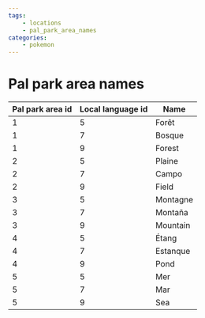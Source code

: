 ```yaml
---
tags:
    - locations
    - pal_park_area_names
categories:
    - pokemon
---
```


# Pal park area names

| **Pal park area id** | **Local language id** | **Name** |
|----------------------|-----------------------|----------|
| 1                | 5                 | Forêt    |
| 1                | 7                 | Bosque   |
| 1                | 9                 | Forest   |
| 2                | 5                 | Plaine   |
| 2                | 7                 | Campo    |
| 2                | 9                 | Field    |
| 3                | 5                 | Montagne |
| 3                | 7                 | Montaña  |
| 3                | 9                 | Mountain |
| 4                | 5                 | Étang    |
| 4                | 7                 | Estanque |
| 4                | 9                 | Pond     |
| 5                | 5                 | Mer      |
| 5                | 7                 | Mar      |
| 5                | 9                 | Sea      |
